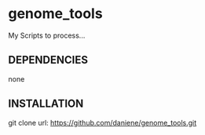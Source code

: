 # genome_tools
My Scripts to process...
## DEPENDENCIES
none
## INSTALLATION
git clone url:  https://github.com/daniene/genome_tools.git
